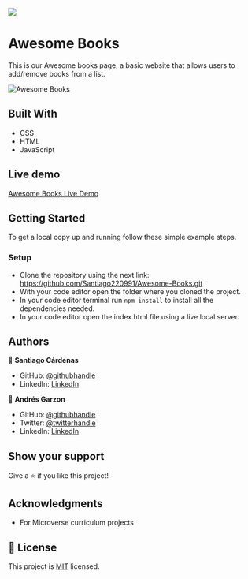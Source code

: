 ![](https://img.shields.io/badge/Microverse-blueviolet)

# Awesome Books

This is our Awesome books page, a basic website that allows users to add/remove books from a list.

![Awesome Books](https://user-images.githubusercontent.com/98363075/170794670-dfe85478-f260-41c3-b6c0-1d11f93054f4.png)

## Built With

- CSS
- HTML 
- JavaScript

## Live demo

[Awesome Books Live Demo](https://santiago220991.github.io/Awesome-Books/)

## Getting Started

To get a local copy up and running follow these simple example steps.

### Setup

- Clone the repository using the next link: https://github.com/Santiago220991/Awesome-Books.git
- With your code editor open the folder where you cloned the project.
- In your code editor terminal run `npm install` to install all the dependencies needed.
- In your code editor open the index.html file using a live local server.

## Authors

👤 **Santiago Cárdenas**

- GitHub: [@githubhandle](https://github.com/Santiago220991)
- LinkedIn: [LinkedIn](https://www.linkedin.com/in/alexandersantiagocardenas/)

👤 **Andrés Garzon**

- GitHub: [@githubhandle](https://github.com/andgarzonmal)
- Twitter: [@twitterhandle](https://twitter.com/twitterhandle)
- LinkedIn: [LinkedIn](https://www.linkedin.com/in/andres-garzon-maldonado-951a2a180/)


## Show your support

Give a ⭐️ if you like this project!

## Acknowledgments

- For Microverse curriculum projects

## 📝 License

This project is [MIT](./MIT.md) licensed.
